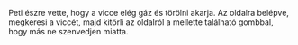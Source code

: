 Peti észre vette, hogy a vicce elég gáz és törölni akarja. Az oldalra belépve, megkeresi a viccét, majd kitörli az oldalról a mellette található gombbal, hogy más ne szenvedjen miatta.